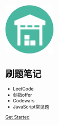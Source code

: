 <img width="150px" src="_media/favicon.png">


# 刷题笔记

- LeetCode
- 剑指offer
- Codewars
- JavaScript常见题

[Get Started](README.md)
